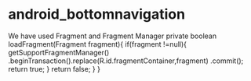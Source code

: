# android_bottomnavigation
We have used Fragment and Fragment Manager 
 private boolean loadFragment(Fragment fragment){
        if(fragment !=null){
            getSupportFragmentManager()
                    .beginTransaction().replace(R.id.fragmentContainer,fragment)
                    .commit();
            return true;
        }
        return false;
    }
}
